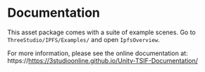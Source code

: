 # Documentation

This asset package comes with a suite of example scenes.
Go to `ThreeStudio/IPFS/Examples/` and open `IpfsOverview`.

For more information, please see the online documentation at: https://https://3studioonline.github.io/Unity-TSIF-Documentation/


